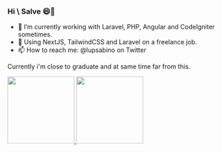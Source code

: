### Hi \\ Salve 😄👋

- 🌱 I’m currently working  with Laravel, PHP, Angular and CodeIgniter sometimes.
- :money_with_wings: Using NextJS, TailwindCSS and Laravel on a freelance job.
- 📫 How to reach me: @lupsabino on Twitter

Currently i'm close to graduate and at same time far from this.

 <div>
  <a href="https://github.com/luan-sabino">
  <img height="150em" src="https://github-readme-stats.vercel.app/api?username=luan-sabino&show_icons=true&theme=dracula&include_all_commits=true&count_private=true"/>
  <img height="150em" src="https://github-readme-stats.vercel.app/api/top-langs/?username=luan-sabino&layout=compact&langs_count=7&theme=dracula"/>
</div>
